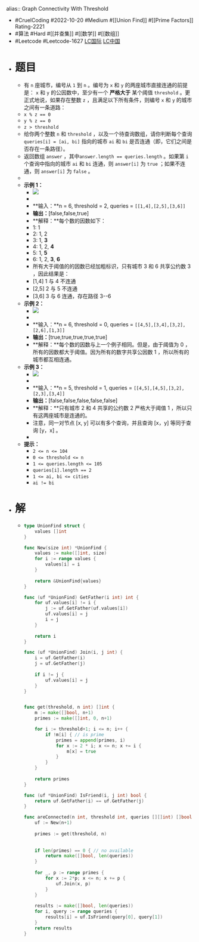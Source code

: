 alias:: Graph Connectivity With Threshold
- #CruelCoding #2022-10-20 #Medium #[[Union Find]] #[[Prime Factors]] Rating-2221
- #算法 #Hard #[[并查集]] #[[数学]] #[[数组]]
- #Leetcode #Leetcode-1627 [LC国际](https://leetcode.com/problems/graph-connectivity-with-threshold/) [LC中国](https://leetcode.cn/problems/graph-connectivity-with-threshold/)
- # 题目
	- 有 `n` 座城市，编号从 `1` 到 `n` 。编号为 `x` 和 `y` 的两座城市直接连通的前提是： `x` 和 `y` 的公因数中，至少有一个 **严格大于** 某个阈值 `threshold` 。更正式地说，如果存在整数 `z` ，且满足以下所有条件，则编号 `x` 和 `y` 的城市之间有一条道路：
	- `x % z == 0`
	- `y % z == 0`
	- `z > threshold`
	- 给你两个整数 `n` 和 `threshold` ，以及一个待查询数组，请你判断每个查询 `queries[i] = [ai, bi]` 指向的城市 `ai` 和 `bi` 是否连通（即，它们之间是否存在一条路径）。
	- 返回数组 `answer` ，其中`answer.length == queries.length` 。如果第 `i` 个查询中指向的城市 `ai` 和 `bi` 连通，则 `answer[i]` 为 `true` ；如果不连通，则 `answer[i]` 为 `false` 。
	-
	- **示例 1：**
		- ![](https://assets.leetcode-cn.com/aliyun-lc-upload/uploads/2020/10/18/ex1.jpg)
		-
		- **输入：**n = 6, threshold = 2, queries = `[[1,4],[2,5],[3,6]]`
		- **输出：**[false,false,true]
		- **解释：**每个数的因数如下：
		- 1: 1
		- 2: 1, 2
		- 3: 1, **3**
		- 4: 1, 2, **4**
		- 5: 1, **5**
		- 6: 1, 2, **3**, **6**
		- 所有大于阈值的的因数已经加粗标识，只有城市 3 和 6 共享公约数 3 ，因此结果是：
		- [1,4] 1 与 4 不连通
		- [2,5] 2 与 5 不连通
		- [3,6] 3 与 6 连通，存在路径 3--6
	- **示例 2：**
		- ![](https://assets.leetcode-cn.com/aliyun-lc-upload/uploads/2020/10/18/tmp.jpg)
		-
		- **输入：**n = 6, threshold = 0, queries = `[[4,5],[3,4],[3,2],[2,6],[1,3]]`
		- **输出：**[true,true,true,true,true]
		- **解释：**每个数的因数与上一个例子相同。但是，由于阈值为 0 ，所有的因数都大于阈值。因为所有的数字共享公因数 1 ，所以所有的城市都互相连通。
	- **示例 3：**
		- ![](https://assets.leetcode-cn.com/aliyun-lc-upload/uploads/2020/10/16/ex3.jpg)
		-
		- **输入：**n = 5, threshold = 1, queries = `[[4,5],[4,5],[3,2],[2,3],[3,4]]`
		- **输出：**[false,false,false,false,false]
		- **解释：**只有城市 2 和 4 共享的公约数 2 严格大于阈值 1 ，所以只有这两座城市是连通的。
		- 注意，同一对节点 [x, y] 可以有多个查询，并且查询 [x，y] 等同于查询 [y，x] 。
		-
	- **提示：**
		- `2 <= n <= 104`
		- `0 <= threshold <= n`
		- `1 <= queries.length <= 105`
		- `queries[i].length == 2`
		- `1 <= ai, bi <= cities`
		- `ai != bi`
- # 解
	- ```go
	  type UnionFind struct {
	      values []int
	  }
	  
	  func New(size int) *UnionFind {
	      values := make([]int, size)
	      for i := range values {
	          values[i] = i
	      }
	      
	      return &UnionFind{values}
	  }
	  
	  func (uf *UnionFind) GetFather(i int) int {
	      for uf.values[i] != i {
	          j := uf.GetFather(uf.values[i])
	          uf.values[i] = j
	          i = j
	      }
	      
	      return i
	  }
	  
	  func (uf *UnionFind) Join(i, j int) {
	      i = uf.GetFather(i)
	      j = uf.GetFather(j)
	      
	      if i != j {
	          uf.values[i] = j
	      }
	  }
	  
	  
	  func get(threshold, n int) []int {
	      m := make([]bool, n+1)
	      primes := make([]int, 0, n+1)
	  
	      for i := threshold+1; i <= n; i++ {
	          if !m[i] { // is prime
	              primes = append(primes, i)
	              for x := 2 * i; x <= n; x += i {
	                  m[x] = true
	              }
	          }
	      }
	      
	      return primes
	  }
	  
	  func (uf *UnionFind) IsFriend(i, j int) bool {
	      return uf.GetFather(i) == uf.GetFather(j)
	  }
	  
	  func areConnected(n int, threshold int, queries [][]int) []bool {
	      uf := New(n+1)
	      
	      primes := get(threshold, n)
	      
	      
	      if len(primes) == 0 { // no available
	          return make([]bool, len(queries))
	      }
	      
	      for _, p := range primes {
	          for x := 2*p; x <= n; x += p {
	              uf.Join(x, p)
	          }
	      }
	      
	      results := make([]bool, len(queries))
	      for i, query := range queries {
	          results[i] = uf.IsFriend(query[0], query[1])
	      }
	      return results
	  }
	  ```